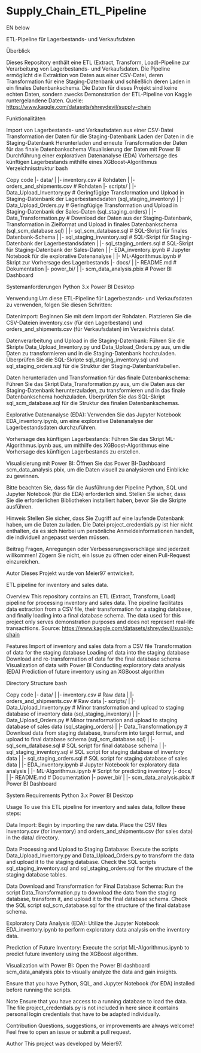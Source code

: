 # Supply_Chain_ETL_Pipeline

EN below
 
ETL-Pipeline für Lagerbestands- und Verkaufsdaten

Überblick

Dieses Repository enthält eine ETL (Extract, Transform, Load)-Pipeline zur Verarbeitung von Lagerbestands- und Verkaufsdaten. Die Pipeline ermöglicht die Extraktion von Daten aus einer CSV-Datei, deren Transformation für eine Staging-Datenbank und schließlich deren Laden in ein finales Datenbankschema. Die Daten für dieses Projekt sind keine echten Daten, sondern zwecks Demonstration der ETL-Pipeline von Kaggle runtergelandene Daten. Quelle: https://www.kaggle.com/datasets/shreydevil/supply-chain

Funktionalitäten

Import von Lagerbestands- und Verkaufsdaten aus einer CSV-Datei
Transformation der Daten für die Staging-Datenbank
Laden der Daten in die Staging-Datenbank
Herunterladen und erneute Transformation der Daten für das finale Datenbankschema
Visualisierung der Daten mit Power BI
Durchführung einer explorativen Datenanalyse (EDA)
Vorhersage des künftigen Lagerbestands mithilfe eines XGBoost-Algorithmus
Verzeichnisstruktur
bash

Copy code
|- data/
|  |- inventory.csv              # Rohdaten
|  |- orders_and_shipments.csv   # Rohdaten
|- scripts/
|  |- Data_Upload_Inventory.py  # Geringfügige Transformation und Upload in Staging-Datenbank der Lagerbestandsdaten (sql_staging_inventory)
|  |- Data_Upload_Orders.py     # Geringfügige Transformation und Upload in Staging-Datenbank der Sales-Daten (sql_staging_orders)
|  |- Data_Transformation.py    # Download der Daten aus der Staging-Datenbank, Transformation in Zielformat und Upload in finales Datenbankschema (sql_scm_database.sql)
|  |- sql_scm_database.sql      # SQL-Skript für finales Datenbank-Schema
|  |- sql_staging_inventory.sql # SQL-Skript für Staging-Datenbank der Lagerbestandsdaten
|  |- sql_staging_orders.sql    # SQL-Skript für Staging-Datenbank der Sales-Daten
|  |- EDA_inventory.ipynb       # Jupyter Notebook für die explorative Datenanalyse
|  |- ML-Algorithmus.ipynb      # Skript zur Vorhersage des Lagerbestands
|- docs/
|  |- README.md                 # Dokumentation
|- power_bi/
|  |- scm_data_analysis.pbix    # Power BI Dashboard

Systemanforderungen
Python 3.x
Power BI Desktop

Verwendung
Um diese ETL-Pipeline für Lagerbestands- und Verkaufsdaten zu verwenden, folgen Sie diesen Schritten:

Datenimport: Beginnen Sie mit dem Import der Rohdaten. Platzieren Sie die CSV-Dateien inventory.csv (für den Lagerbestand) und orders_and_shipments.csv (für Verkaufsdaten) im Verzeichnis data/.

Datenverarbeitung und Upload in die Staging-Datenbank: Führen Sie die Skripte Data_Upload_Inventory.py und Data_Upload_Orders.py aus, um die Daten zu transformieren und in die Staging-Datenbank hochzuladen. Überprüfen Sie die SQL-Skripte sql_staging_inventory.sql und sql_staging_orders.sql für die Struktur der Staging-Datenbanktabellen.

Daten herunterladen und Transformation für das finale Datenbankschema: Führen Sie das Skript Data_Transformation.py aus, um die Daten aus der Staging-Datenbank herunterzuladen, zu transformieren und in das finale Datenbankschema hochzuladen. Überprüfen Sie das SQL-Skript sql_scm_database.sql für die Struktur des finalen Datenbankschemas.

Explorative Datenanalyse (EDA): Verwenden Sie das Jupyter Notebook EDA_inventory.ipynb, um eine explorative Datenanalyse der Lagerbestandsdaten durchzuführen.

Vorhersage des künftigen Lagerbestands: Führen Sie das Skript ML-Algorithmus.ipynb aus, um mithilfe des XGBoost-Algorithmus eine Vorhersage des künftigen Lagerbestands zu erstellen.

Visualisierung mit Power BI: Öffnen Sie das Power BI-Dashboard scm_data_analysis.pbix, um die Daten visuell zu analysieren und Einblicke zu gewinnen.

Bitte beachten Sie, dass für die Ausführung der Pipeline Python, SQL und Jupyter Notebook (für die EDA) erforderlich sind. Stellen Sie sicher, dass Sie die erforderlichen Bibliotheken installiert haben, bevor Sie die Skripte ausführen.

Hinweis
Stellen Sie sicher, dass Sie Zugriff auf eine laufende Datenbank haben, um die Daten zu laden.
Die Datei project_credentials.py ist hier nicht enthalten, da es sich hierbei um persönliche Anmeldeinformationen handelt, die individuell angepasst werden müssen.

Beitrag
Fragen, Anregungen oder Verbesserungsvorschläge sind jederzeit willkommen! Zögern Sie nicht, ein Issue zu öffnen oder einen Pull-Request einzureichen.

Autor
Dieses Projekt wurde von Meier97 entwickelt.


ETL pipeline for inventory and sales data.

Overview
This repository contains an ETL (Extract, Transform, Load) pipeline for processing inventory and sales data. The pipeline facilitates data extraction from a CSV file, their transformation for a staging database, and finally loading into a final database schema. The data used for this project only serves demonstration purposes and does not represent real-life transacttions. Source: https://www.kaggle.com/datasets/shreydevil/supply-chain

Features
Import of inventory and sales data from a CSV file
Transformation of data for the staging database
Loading of data into the staging database
Download and re-transformation of data for the final database schema
Visualization of data with Power BI
Conducting exploratory data analysis (EDA)
Prediction of future inventory using an XGBoost algorithm

Directory Structure
bash

Copy code
|- data/
|  |- inventory.csv              # Raw data
|  |- orders_and_shipments.csv   # Raw data
|- scripts/
|  |- Data_Upload_Inventory.py  # Minor transformation and upload to staging database of inventory data (sql_staging_inventory)
|  |- Data_Upload_Orders.py     # Minor transformation and upload to staging database of sales data (sql_staging_orders)
|  |- Data_Transformation.py    # Download data from staging database, transform into target format, and upload to final database schema (sql_scm_database.sql)
|  |- sql_scm_database.sql      # SQL script for final database schema
|  |- sql_staging_inventory.sql # SQL script for staging database of inventory data
|  |- sql_staging_orders.sql    # SQL script for staging database of sales data
|  |- EDA_inventory.ipynb       # Jupyter Notebook for exploratory data analysis
|  |- ML-Algorithmus.ipynb      # Script for predicting inventory
|- docs/
|  |- README.md                 # Documentation
|- power_bi/
|  |- scm_data_analysis.pbix    # Power BI Dashboard

System Requirements
Python 3.x
Power BI Desktop

Usage
To use this ETL pipeline for inventory and sales data, follow these steps:

Data Import: Begin by importing the raw data. Place the CSV files inventory.csv (for inventory) and orders_and_shipments.csv (for sales data) in the data/ directory.

Data Processing and Upload to Staging Database: Execute the scripts Data_Upload_Inventory.py and Data_Upload_Orders.py to transform the data and upload it to the staging database. Check the SQL scripts sql_staging_inventory.sql and sql_staging_orders.sql for the structure of the staging database tables.

Data Download and Transformation for Final Database Schema: Run the script Data_Transformation.py to download the data from the staging database, transform it, and upload it to the final database schema. Check the SQL script sql_scm_database.sql for the structure of the final database schema.

Exploratory Data Analysis (EDA): Utilize the Jupyter Notebook EDA_inventory.ipynb to perform exploratory data analysis on the inventory data.

Prediction of Future Inventory: Execute the script ML-Algorithmus.ipynb to predict future inventory using the XGBoost algorithm.

Visualization with Power BI: Open the Power BI dashboard scm_data_analysis.pbix to visually analyze the data and gain insights.

Ensure that you have Python, SQL, and Jupyter Notebook (for EDA) installed before running the scripts.

Note
Ensure that you have access to a running database to load the data.
The file project_credentials.py is not included in here since it contains personal login credentials that have to be adapted individually.

Contribution
Questions, suggestions, or improvements are always welcome! Feel free to open an issue or submit a pull request.

Author
This project was developed by Meier97.

